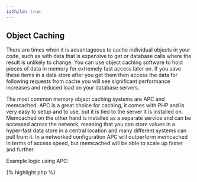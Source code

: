 ```yaml
---
isChild: true
---
```


## Object Caching

There are times when it is advantageous to cache individual objects in your code, such as with data that is expensive to
get or database calls where the result is unlikely to change. You can use object caching software to hold pieces of data
in memory for extremely fast access later on. If you save these items in a data store after you get them then access the
data for following requests from cache you will see significant performance increases and reduced load on your database
servers.

The most common memory object caching systems are APC and memcached. APC is a great choice for caching, it comes with
PHP and is very easy to setup and to use, but it is tied to the server it is installed on. Memcached on the other hand
is installed as a separate service and can be accessed across the network, meaning that you can store values in a
hyper-fast data store in a central location and many different systems can pull from it. In a networked configuration
APC will outperform memcached in terms of access speed, but memcached will be able to scale up faster and further.

Example logic using APC:

{% highlight php %}
<?php
$data = apc_fetch('expensive_data');
if (!$data)
{
	$data = get_expensive_data();
	apc_store('expensive_data', $data);
}
{% endhighlight %}

Learn more about popular object caching systems.

* [APC](http://php.net/manual/en/book.apc.php)
* [APC Functions](http://php.net/manual/en/ref.apc.php)
* [Memcached](http://memcached.org/)
* [Redis](http://redis.io/)
* [WinCache](http://php.net/manual/en/book.wincache.php) (Windows Only)
